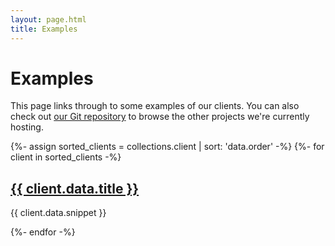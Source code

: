 ```yaml
---
layout: page.html
title: Examples
---
```


# Examples

This page links through to some examples of our clients. You can also check out [our Git repository](https://git.chobble.com/hosted-by-chobble/) to browse the other projects we're currently hosting.

<div class="clients-grid">
{%- assign sorted_clients = collections.client | sort: 'data.order' -%}
{%- for client in sorted_clients -%}
    <div class="client-card">
        <h2><a href="{{ client.url }}">{{ client.data.title }}</a></h2>
        <p>{{ client.data.snippet }}</p>
    </div>
{%- endfor -%}
</div>

